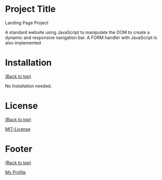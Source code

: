 <!-- Add banner here -->

# Project Title

Landing Page Project

A standard website using JavaScript to manipulate the DOM to create a dynamic and responsive navigation bar.
A FORM handler with JavaScript is also implemented



# Installation
[(Back to top)](#table-of-contents)

No Installation needed.



# License
[(Back to top)](#table-of-contents)


[MIT-License](https://github.com/D-Nayte/Project-Landing-Page/blob/main/LICENSE)



# Footer
[(Back to top)](#table-of-contents)

<!-- Let's also add a footer because I love footers and also you **can** use this to convey important info.

Let's make it an image because by now you have realised that multimedia in images == cool(*please notice the subtle programming joke). -->



<!-- Add the footer here -->

[My Profile](https://github.com/D-Nayte)
